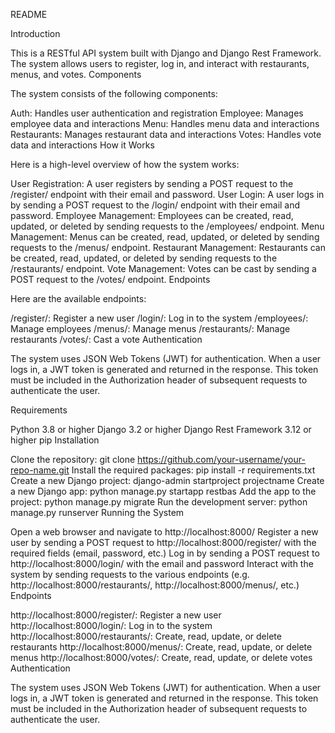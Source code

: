 README

Introduction

This is a RESTful API system built with Django and Django Rest Framework. The system allows users to register, log in, and interact with restaurants, menus, and votes.
Components

The system consists of the following components:

Auth: Handles user authentication and registration
Employee: Manages employee data and interactions
Menu: Handles menu data and interactions
Restaurants: Manages restaurant data and interactions
Votes: Handles vote data and interactions
How it Works

Here is a high-level overview of how the system works:

User Registration: A user registers by sending a POST request to the /register/ endpoint with their email and password.
User Login: A user logs in by sending a POST request to the /login/ endpoint with their email and password.
Employee Management: Employees can be created, read, updated, or deleted by sending requests to the /employees/ endpoint.
Menu Management: Menus can be created, read, updated, or deleted by sending requests to the /menus/ endpoint.
Restaurant Management: Restaurants can be created, read, updated, or deleted by sending requests to the /restaurants/ endpoint.
Vote Management: Votes can be cast by sending a POST request to the /votes/ endpoint.
Endpoints

Here are the available endpoints:

/register/: Register a new user
/login/: Log in to the system
/employees/: Manage employees
/menus/: Manage menus
/restaurants/: Manage restaurants
/votes/: Cast a vote
Authentication

The system uses JSON Web Tokens (JWT) for authentication. When a user logs in, a JWT token is generated and returned in the response. This token must be included in the Authorization header of subsequent requests to authenticate the user.

Requirements

Python 3.8 or higher
Django 3.2 or higher
Django Rest Framework 3.12 or higher
pip
Installation

Clone the repository: git clone https://github.com/your-username/your-repo-name.git
Install the required packages: pip install -r requirements.txt
Create a new Django project: django-admin startproject projectname
Create a new Django app: python manage.py startapp restbas
Add the app to the project: python manage.py migrate
Run the development server: python manage.py runserver
Running the System

Open a web browser and navigate to http://localhost:8000/
Register a new user by sending a POST request to http://localhost:8000/register/ with the required fields (email, password, etc.)
Log in by sending a POST request to http://localhost:8000/login/ with the email and password
Interact with the system by sending requests to the various endpoints (e.g. http://localhost:8000/restaurants/, http://localhost:8000/menus/, etc.)
Endpoints

http://localhost:8000/register/: Register a new user
http://localhost:8000/login/: Log in to the system
http://localhost:8000/restaurants/: Create, read, update, or delete restaurants
http://localhost:8000/menus/: Create, read, update, or delete menus
http://localhost:8000/votes/: Create, read, update, or delete votes
Authentication

The system uses JSON Web Tokens (JWT) for authentication. When a user logs in, a JWT token is generated and returned in the response. This token must be included in the Authorization header of subsequent requests to authenticate the user.

